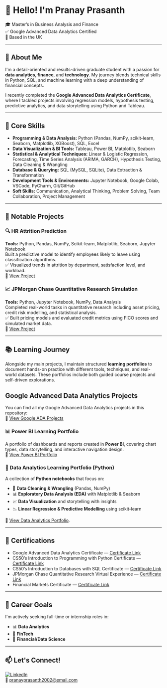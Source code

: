 # 👋 Hello! I'm Pranay Prasanth

🎓 Master’s in Business Analysis and Finance  
✅ Google Advanced Data Analytics Certified  
📍 Based in the UK 

---

## 🚀 About Me

I'm a detail-oriented and results-driven graduate student with a passion for **data analytics, finance**, and **technology**. My journey blends technical skills in Python, SQL, and machine learning with a deep understanding of financial concepts.

I recently completed the **Google Advanced Data Analytics Certificate**, where I tackled projects involving regression models, hypothesis testing, predictive analytics, and data storytelling using Python and Tableau.

---

## 🧠 Core Skills

- **Programming & Data Analysis:** Python (Pandas, NumPy, scikit-learn, Seaborn, Matplotlib, XGBoost), SQL, Excel  
- **Data Visualization & BI Tools:** Tableau, Power BI, Matplotlib, Seaborn  
- **Statistical & Analytical Techniques:** Linear & Logistic Regression, Forecasting, Time Series Analysis (ARIMA, GARCH), Hypothesis Testing, Data Cleaning & Wrangling  
- **Database & Querying:** SQL (MySQL, SQLite), Data Extraction & Transformation  
- **Development Tools & Environments:** Jupyter Notebook, Google Colab, VSCode, PyCharm, Git/GitHub  
- **Soft Skills:** Communication, Analytical Thinking, Problem Solving, Team Collaboration, Project Management  

---

## 🧪 Notable Projects

### 🔍 HR Attrition Prediction  
**Tools:** Python, Pandas, NumPy, Scikit-learn, Matplotlib, Seaborn, Jupyter Notebook  
Built a predictive model to identify employees likely to leave using classification algorithms.  
✅ Visualized trends in attrition by department, satisfaction level, and workload.  
📂 [View Project](https://github.com/PranayPrasanth/HR-Attrition-Prediction)

### 📈 JPMorgan Chase Quantitative Research Simulation  
**Tools:** Python, Jupyter Notebook, NumPy, Data Analysis  
Completed real-world tasks in quantitative research including asset pricing, credit risk modelling, and statistical analysis.  
✅ Built pricing models and evaluated credit metrics using FICO scores and simulated market data.  
📂 [View Project](https://github.com/PranayPrasanth/JPMorgan_QR_Sim)

---

## 📚 Learning Journey  

Alongside my main projects, I maintain structured **learning portfolios** to document hands-on practice with different tools, techniques, and real-world datasets. These portfolios include both guided course projects and self-driven explorations.  

## Google Advanced Data Analytics Projects

You can find all my Google Advanced Data Analytics projects in this repository:  
📂 [View Google ADA Projects](https://github.com/PranayPrasanth/Google_Analytics_Projects)


### 📊 Power BI Learning Portfolio  
A portfolio of dashboards and reports created in **Power BI**, covering chart types, data storytelling, and interactive navigation design.  
📂 [View Power BI Portfolio](https://github.com/PranayPrasanth/Power_BI_Learning_Portfolio)  

### 🧮 Data Analytics Learning Portfolio (Python)  
A collection of **Python notebooks** that focus on:  
- 🧹 **Data Cleaning & Wrangling** (Pandas, NumPy)  
- 📊 **Exploratory Data Analysis (EDA)** with Matplotlib & Seaborn  
- 📈 **Data Visualization** and storytelling with insights  
- 📉 **Linear Regression & Predictive Modelling** using scikit-learn
  
 📂 [View Data Analytics Portfolio](https://github.com/PranayPrasanth/Data_Analytics_Projects).  
  

---

## 🏅 Certifications

- Google Advanced Data Analytics Certificate — [Certificate Link](https://www.coursera.org/account/accomplishments/professional-cert/Y61KHAKGCI7W)  
- CS50’s Introduction to Programming with Python Certificate — [Certificate Link](https://certificates.cs50.io/7e337df6-e389-404c-875a-aae1aab68caa.pdf?size=letter)  
- CS50’s Introduction to Databases with SQL Certificate — [Certificate Link](https://certificates.cs50.io/2cc7b683-76f5-4398-bb78-843f624667ab.pdf?size=letter)  
- JPMorgan Chase Quantitative Research Virtual Experience — [Certificate Link](https://forage-uploads-prod.s3.amazonaws.com/completion-certificates/Sj7temL583QAYpHXD/bWqaecPDbYAwSDqJy_Sj7temL583QAYpHXD_NLfCuhaKexjXy7xaq_1739396883234_completion_certificate.pdf)  
- Financial Markets Certificate — [Certificate Link](https://www.coursera.org/account/accomplishments/verify/GBPSNNCGYW7L)

---

## 💼 Career Goals

I'm actively seeking full-time or internship roles in:

- 📊 **Data Analytics**  
- 🧠 **FinTech**  
- 🏦 **Financial/Data Science**

---

## 📫 Let's Connect!

[![LinkedIn](https://img.shields.io/badge/LinkedIn-blue?style=flat&logo=linkedin&logoColor=white)](https://www.linkedin.com/in/pranayprasanth/)  
📧 [pranayprasanth2002@email.com](mailto:pranayprasanth2002@email.com)
